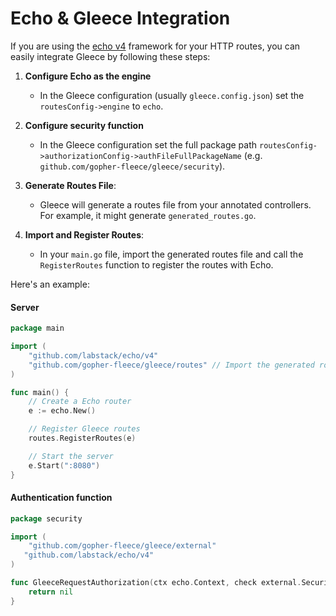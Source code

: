 # Echo & Gleece Integration
If you are using the [echo v4](https://github.com/labstack/echo) framework for your HTTP routes, you can easily integrate Gleece by following these steps:

1. **Configure Echo as the engine**
   - In the Gleece configuration (usually `gleece.config.json`) set the `routesConfig->engine` to `echo`.

2. **Configure security function**
   - In the Gleece configuration set the full package path `routesConfig->authorizationConfig->authFileFullPackageName` (e.g. `github.com/gopher-fleece/gleece/security`).

3. **Generate Routes File**:  
   - Gleece will generate a routes file from your annotated controllers. For example, it might generate `generated_routes.go`.

4. **Import and Register Routes**:  
   - In your `main.go` file, import the generated routes file and call the `RegisterRoutes` function to register the routes with Echo.


Here's an example:

#### Server
```go
package main

import (
    "github.com/labstack/echo/v4"
    "github.com/gopher-fleece/gleece/routes" // Import the generated routes file
)

func main() {
    // Create a Echo router
    e := echo.New()

    // Register Gleece routes
    routes.RegisterRoutes(e)

    // Start the server
    e.Start(":8080")
}
```

#### Authentication function
```go
package security

import (
	"github.com/gopher-fleece/gleece/external"
   "github.com/labstack/echo/v4"
)

func GleeceRequestAuthorization(ctx echo.Context, check external.SecurityCheck) *external.SecurityError {
	return nil
}
```